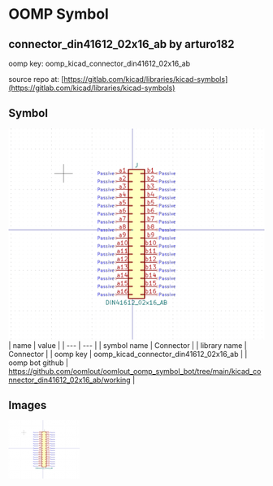 # OOMP Symbol  
## connector_din41612_02x16_ab  by arturo182  
  
oomp key: oomp_kicad_connector_din41612_02x16_ab  
  
source repo at: [https://gitlab.com/kicad/libraries/kicad-symbols](https://gitlab.com/kicad/libraries/kicad-symbols)  
## Symbol  
  
[![working.png](working_600.png)](working.png)  
| name | value | 
| --- | --- | 
| symbol name | Connector | 
| library name | Connector | 
| oomp key | oomp_kicad_connector_din41612_02x16_ab | 
| oomp bot github | https://github.com/oomlout/oomlout_oomp_symbol_bot/tree/main/kicad_connector_din41612_02x16_ab/working | 
## Images  
  
[![working.png](working_140.png)](working.png)  
